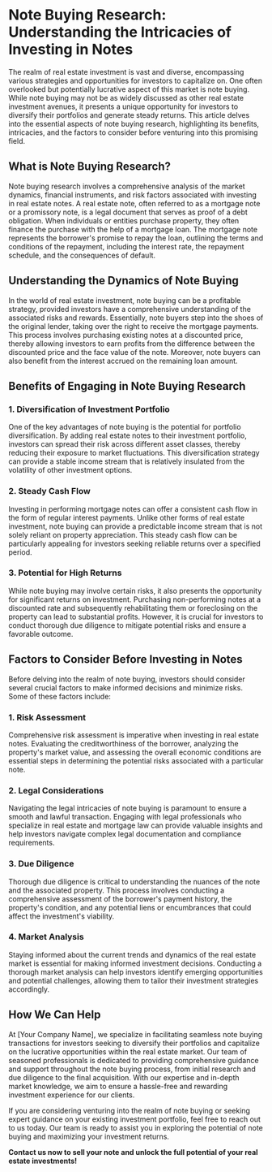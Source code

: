 # Note Buying Research: Understanding the Intricacies of Investing in Notes

The realm of real estate investment is vast and diverse, encompassing various strategies and opportunities for investors to capitalize on. One often overlooked but potentially lucrative aspect of this market is note buying. While note buying may not be as widely discussed as other real estate investment avenues, it presents a unique opportunity for investors to diversify their portfolios and generate steady returns. This article delves into the essential aspects of note buying research, highlighting its benefits, intricacies, and the factors to consider before venturing into this promising field.

## What is Note Buying Research?

Note buying research involves a comprehensive analysis of the market dynamics, financial instruments, and risk factors associated with investing in real estate notes. A real estate note, often referred to as a mortgage note or a promissory note, is a legal document that serves as proof of a debt obligation. When individuals or entities purchase property, they often finance the purchase with the help of a mortgage loan. The mortgage note represents the borrower's promise to repay the loan, outlining the terms and conditions of the repayment, including the interest rate, the repayment schedule, and the consequences of default.

## Understanding the Dynamics of Note Buying

In the world of real estate investment, note buying can be a profitable strategy, provided investors have a comprehensive understanding of the associated risks and rewards. Essentially, note buyers step into the shoes of the original lender, taking over the right to receive the mortgage payments. This process involves purchasing existing notes at a discounted price, thereby allowing investors to earn profits from the difference between the discounted price and the face value of the note. Moreover, note buyers can also benefit from the interest accrued on the remaining loan amount.

## Benefits of Engaging in Note Buying Research

### 1. Diversification of Investment Portfolio

One of the key advantages of note buying is the potential for portfolio diversification. By adding real estate notes to their investment portfolio, investors can spread their risk across different asset classes, thereby reducing their exposure to market fluctuations. This diversification strategy can provide a stable income stream that is relatively insulated from the volatility of other investment options.

### 2. Steady Cash Flow

Investing in performing mortgage notes can offer a consistent cash flow in the form of regular interest payments. Unlike other forms of real estate investment, note buying can provide a predictable income stream that is not solely reliant on property appreciation. This steady cash flow can be particularly appealing for investors seeking reliable returns over a specified period.

### 3. Potential for High Returns

While note buying may involve certain risks, it also presents the opportunity for significant returns on investment. Purchasing non-performing notes at a discounted rate and subsequently rehabilitating them or foreclosing on the property can lead to substantial profits. However, it is crucial for investors to conduct thorough due diligence to mitigate potential risks and ensure a favorable outcome.

## Factors to Consider Before Investing in Notes

Before delving into the realm of note buying, investors should consider several crucial factors to make informed decisions and minimize risks. Some of these factors include:

### 1. Risk Assessment

Comprehensive risk assessment is imperative when investing in real estate notes. Evaluating the creditworthiness of the borrower, analyzing the property's market value, and assessing the overall economic conditions are essential steps in determining the potential risks associated with a particular note.

### 2. Legal Considerations

Navigating the legal intricacies of note buying is paramount to ensure a smooth and lawful transaction. Engaging with legal professionals who specialize in real estate and mortgage law can provide valuable insights and help investors navigate complex legal documentation and compliance requirements.

### 3. Due Diligence

Thorough due diligence is critical to understanding the nuances of the note and the associated property. This process involves conducting a comprehensive assessment of the borrower's payment history, the property's condition, and any potential liens or encumbrances that could affect the investment's viability.

### 4. Market Analysis

Staying informed about the current trends and dynamics of the real estate market is essential for making informed investment decisions. Conducting a thorough market analysis can help investors identify emerging opportunities and potential challenges, allowing them to tailor their investment strategies accordingly.

## How We Can Help

At [Your Company Name], we specialize in facilitating seamless note buying transactions for investors seeking to diversify their portfolios and capitalize on the lucrative opportunities within the real estate market. Our team of seasoned professionals is dedicated to providing comprehensive guidance and support throughout the note buying process, from initial research and due diligence to the final acquisition. With our expertise and in-depth market knowledge, we aim to ensure a hassle-free and rewarding investment experience for our clients.

If you are considering venturing into the realm of note buying or seeking expert guidance on your existing investment portfolio, feel free to reach out to us today. Our team is ready to assist you in exploring the potential of note buying and maximizing your investment returns.

**Contact us now to sell your note and unlock the full potential of your real estate investments!**